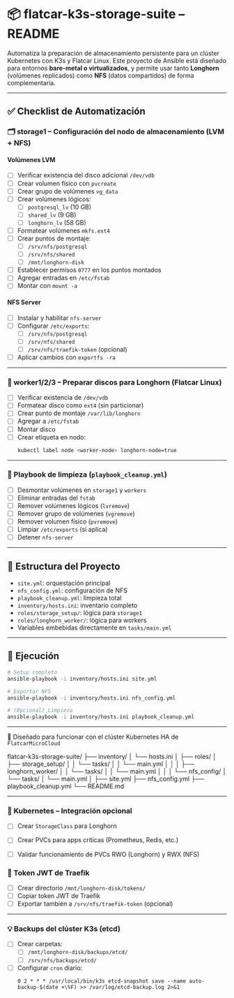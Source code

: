 # 📦 flatcar-k3s-storage-suite – README

Automatiza la preparación de almacenamiento persistente para un clúster Kubernetes con K3s y Flatcar Linux. Este proyecto de Ansible está diseñado para entornos **bare-metal o virtualizados**, y permite usar tanto **Longhorn** (volúmenes replicados) como **NFS** (datos compartidos) de forma complementaria.

---

## ✅ Checklist de Automatización

### 🗂️ storage1 – Configuración del nodo de almacenamiento (LVM + NFS)

#### Volúmenes LVM
- [ ] Verificar existencia del disco adicional `/dev/vdb`
- [ ] Crear volumen físico con `pvcreate`
- [ ] Crear grupo de volúmenes `vg_data`
- [ ] Crear volúmenes lógicos:
  - [ ] `postgresql_lv` (10 GB)
  - [ ] `shared_lv` (9 GB)
  - [ ] `longhorn_lv` (58 GB)
- [ ] Formatear volúmenes `mkfs.ext4`
- [ ] Crear puntos de montaje:
  - [ ] `/srv/nfs/postgresql`
  - [ ] `/srv/nfs/shared`
  - [ ] `/mnt/longhorn-disk`
- [ ] Establecer permisos `0777` en los puntos montados
- [ ] Agregar entradas en `/etc/fstab`
- [ ] Montar con `mount -a`

#### NFS Server
- [ ] Instalar y habilitar `nfs-server`
- [ ] Configurar `/etc/exports`:
  - [ ] `/srv/nfs/postgresql`
  - [ ] `/srv/nfs/shared`
  - [ ] `/srv/nfs/traefik-token` (opcional)
- [ ] Aplicar cambios con `exportfs -ra`

---

### 💽 worker1/2/3 – Preparar discos para Longhorn (Flatcar Linux)

- [ ] Verificar existencia de `/dev/vdb`
- [ ] Formatear disco como `ext4` (sin particionar)
- [ ] Crear punto de montaje `/var/lib/longhorn`
- [ ] Agregar a `/etc/fstab`
- [ ] Montar disco
- [ ] Crear etiqueta en nodo:
  ```bash
  kubectl label node <worker-node> longhorn-node=true
  ```
---

### 🧼 Playbook de limpieza (`playbook_cleanup.yml`)

- [ ] Desmontar volúmenes en `storage1` y `workers`
- [ ] Eliminar entradas del `fstab`
- [ ] Remover volúmenes lógicos (`lvremove`)
- [ ] Remover grupo de volúmenes (`vgremove`)
- [ ] Remover volumen físico (`pvremove`)
- [ ] Limpiar `/etc/exports` (si aplica)
- [ ] Detener `nfs-server`

---

## 📁 Estructura del Proyecto

- `site.yml`: orquestación principal
- `nfs_config.yml`: configuración de NFS
- `playbook_cleanup.yml`: limpieza total
- `inventory/hosts.ini`: inventario completo
- `roles/storage_setup/`: lógica para `storage1`
- `roles/longhorn_worker/`: lógica para workers
- Variables embebidas directamente en `tasks/main.yml`

---

## 🚀 Ejecución

```bash
# Setup completo
ansible-playbook -i inventory/hosts.ini site.yml

# Exportar NFS
ansible-playbook -i inventory/hosts.ini nfs_config.yml

# (Opcional) Limpieza
ansible-playbook -i inventory/hosts.ini playbook_cleanup.yml
```

---

🎯 Diseñado para funcionar con el clúster Kubernetes HA de `FlatcarMicroCloud`


flatcar-k3s-storage-suite/
├── inventory/
│   └── hosts.ini
│
├── roles/
│   ├── storage_setup/
│   │   └── tasks/
│   │       └── main.yml
│   │
│   ├── longhorn_worker/
│   │   └── tasks/
│   │       └── main.yml
│   │
│   └── nfs_config/
│       └── tasks/
│           └── main.yml
│
├── site.yml
├── nfs_config.yml
├── playbook_cleanup.yml
└── README.md




---

### 🧱 Kubernetes – Integración opcional

- [ ] Crear `StorageClass` para Longhorn
- [ ] Crear PVCs para apps críticas (Prometheus, Redis, etc.)
- [ ] Validar funcionamiento de PVCs RWO (Longhorn) y RWX (NFS)


### 🔐 Token JWT de Traefik

- [ ] Crear directorio `/mnt/longhorn-disk/tokens/`
- [ ] Copiar token JWT de Traefik
- [ ] Exportar también a `/srv/nfs/traefik-token` (opcional)

---

### 💡 Backups del clúster K3s (etcd)

- [ ] Crear carpetas:
  - [ ] `/mnt/longhorn-disk/backups/etcd/`
  - [ ] `/srv/nfs/backups/etcd/`
- [ ] Configurar `cron` diario:
  ```cron
  0 2 * * * /usr/local/bin/k3s etcd-snapshot save --name auto-backup-$(date +\%F) >> /var/log/etcd-backup.log 2>&1
  ```

